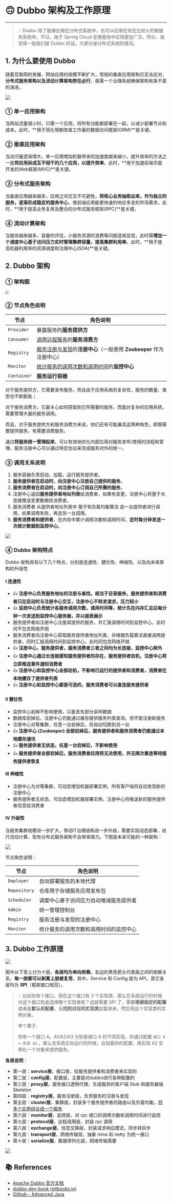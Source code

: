 # 🙃 Dubbo 架构及工作原理

---

> 💡 Dubbo 除了能够应用在分布式系统中，也可以应用在现在比较火的微服务系统中。不过，由于 Spring Cloud 在微服务中应用更加广泛，所以，我觉得一般我们提 Dubbo 的话，大部分是分布式系统的情况。

## 1. 为什么要使用 Dubbo

随着互联网的发展，网站应用的规模不断扩大，常规的垂直应用架构已无法应对，**分布式服务架构以及流动计算架构势在必行**，亟需一个治理系统确保架构有条不紊的演进。

![](https://gitee.com/veal98/images/raw/master/img/20201127110803.png)

### ① 单一应用架构

当网站流量很小时，只需一个应用，将所有功能都部署在一起，以减少部署节点和成本。此时，**用于简化增删改查工作量的数据访问框架(ORM)**是关键。

### ② 垂直应用架构

当访问量逐渐增大，单一应用增加机器带来的加速度越来越小，提升效率的方法之一是**将应用拆成互不相干的几个应用，以提升效率**。此时，**用于加速前端页面开发的Web框架(MVC)**是关键。

### ③ 分布式服务架构

当垂直应用越来越多，应用之间交互不可避免，**将核心业务抽取出来，作为独立的服务，逐渐形成稳定的服务中心**，使前端应用能更快速的响应多变的市场需求。此时，**用于提高业务复用及整合的分布式服务框架(RPC)**是关键。

### ④ 流动计算架构

当服务越来越多，容量的评估，小服务资源的浪费等问题逐渐显现，此时需**增加一个调度中心基于访问压力实时管理集群容量，提高集群利用率**。此时，**用于提高机器利用率的资源调度和治理中心(SOA)**是关键。

## 2. Dubbo 架构

### ① 架构图

<img src="https://gitee.com/veal98/images/raw/master/img/20201204170204.png" style="zoom:67%;" />

### ② 节点角色说明

| 节点        | 角色说明                                                     |
| ----------- | ------------------------------------------------------------ |
| `Provider`  | 暴露服务的**服务提供方**                                     |
| `Consumer`  | <u>调用远程服务</u>的**服务消费方**                          |
| `Registry`  | <u>服务注册与发现</u>的**注册中心**（一般使用 **Zookeeper** 作为注册中心） |
| `Monitor`   | <u>统计服务的调用次数和调用时间</u>的**监控中心**            |
| `Container` | **服务运行容器**                                             |

对于服务提供方，它需要发布服务，而且由于应用系统的复杂性，服务的数量、类型也不断膨胀；

对于服务消费方，它最关心如何获取到它所需要的服务，而面对复杂的应用系统，需要管理大量的服务调用。

而且，对于服务提供方和服务消费方来说，他们还有可能兼具这两种角色，即既需要提供服务，有需要消费服务。

通过**将服务统一管理起来**，可以有效地优化内部应用对服务发布/使用的流程和管理。服务注册中心可以通过特定协议来完成服务对外的统一。

### ③ 调用关系说明

1. 服务容器负责启动，加载，运行服务提供者。
2. **服务提供者在启动时，向注册中心注册自己提供的服务**。
3. **服务消费者在启动时，向注册中心订阅自己所需的服务**。
4. 注册中心返回**服务提供者地址列表**给消费者，如果有变更，注册中心将基于长连接推送变更数据给消费者。
5. 服务消费者 从提供者地址列表中 基于软负载均衡算法 选一台提供者进行调用，如果调用失败，再选另一台调用。
6. **服务消费者和提供者**，在内存中累计调用次数和调用时间，**定时每分钟发送一次统计数据到监控中心**。

![](https://gitee.com/veal98/images/raw/master/img/20201127110649.png)

### ④ Dubbo 架构特点

Dubbo 架构具有以下几个特点，分别是连通性、健壮性、伸缩性、以及向未来架构的升级性

#### Ⅰ 连通性

- 👍 **注册中心负责服务地址的注册与查找，相当于目录服务，服务提供者和消费者只在启动时与注册中心交互，注册中心不转发请求，压力较小**
- 👍 **监控中心负责统计各服务调用次数，调用时间等，统计先在内存汇总后每分钟一次发送到监控中心服务器，并以报表展示**
- 服务提供者向注册中心注册其提供的服务，并汇报调用时间到监控中心，此时间不包含网络开销
- 服务消费者向注册中心获取服务提供者地址列表，并根据负载算法直接调用提供者，同时汇报调用时间到监控中心，此时间包含网络开销
- 👍 **注册中心，服务提供者，服务消费者三者之间均为长连接，监控中心除外**
- 👍 **注册中心通过长连接感知服务提供者的存在，服务提供者宕机，注册中心将立即推送事件通知消费者**
- 👍 **注册中心和监控中心全部宕机，不影响已运行的提供者和消费者，消费者在本地缓存了提供者列表**
- 👍 **注册中心和监控中心都是可选的，服务消费者可以直连服务提供者**

#### Ⅱ 健壮性

- 监控中心宕掉不影响使用，只是丢失部分采样数据
- 数据库宕掉后，注册中心仍能通过缓存提供服务列表查询，但不能注册新服务
- 注册中心对等集群，任意一台宕掉后，将自动切换到另一台
- 👍 **注册中心 (Zookeeper) 全部宕掉后，服务提供者和服务消费者仍能通过本地缓存通讯**
- 👍 **服务提供者无状态，任意一台宕掉后，不影响使用**
- 👍 **服务提供者全部宕掉后，服务消费者应用将无法使用，并无限次重连等待服务提供者恢复**

#### Ⅲ 伸缩性

- 注册中心为对等集群，可动态增加机器部署实例，所有客户端将自动发现新的注册中心
- 服务提供者无状态，可动态增加机器部署实例，注册中心将推送新的服务提供者信息给消费者

#### Ⅳ 升级性

当服务集群规模进一步扩大，带动IT治理结构进一步升级，需要实现动态部署，进行流动计算，现有分布式服务架构不会带来阻力。下图是未来可能的一种架构：

![](https://gitee.com/veal98/images/raw/master/img/20201127112104.png)

节点角色说明：

| 节点         | 角色说明                               |
| ------------ | -------------------------------------- |
| `Deployer`   | 自动部署服务的本地代理                 |
| `Repository` | 仓库用于存储服务应用发布包             |
| `Scheduler`  | 调度中心基于访问压力自动增减服务提供者 |
| `Admin`      | 统一管理控制台                         |
| `Registry`   | 服务注册与发现的注册中心               |
| `Monitor`    | 统计服务的调用次数和调用时间的监控中心 |

## 3. Dubbo 工作原理

![](https://gitee.com/veal98/images/raw/master/img/20201127114803.png)

图中从下至上分为十层，**各层均为单向依赖**，右边的黑色箭头代表层之间的依赖关系，**每一层都可以剥离上层被复用**，其中，Service 和 Config 层为 API，其它各层均为 **SPI**（框架接口规范）。

> 💡 比如你有个接口，现在这个接口有 3 个实现类，那么在系统运行的时候对这个接口到底选择哪个实现类呢？这就需要 SPI 了，需要**根据指定的配置**或者是**默认的配置**，去**找到对应的实现类**加载进来，然后用这个实现类的实例对象。
>
> 举个栗子:
>
> 你有一个接口 A。A1/A2/A3 分别是接口 A 的不同实现。你通过配置 `接口 A = 实现 A2` ，那么在系统实际运行的时候，会加载你的配置，用实现 A2 实例化一个对象来提供服务。

**各层说明**：

- 第一层：**service层**，接口层，给服务提供者和消费者来实现的
- 第二层：**config层**，配置层，主要是对dubbo进行各种配置的
- 第三层：**proxy层**，服务接口透明代理，生成服务的客户端 Stub 和服务器端 Skeleton
- 第四层：**registry层**，服务注册层，负责服务的注册与发现
- 第五层：**cluster层**，集群层，封装多个服务提供者的路由以及负载均衡，<u>将多个实例组合成一个服务</u>
- 第六层：**monitor层**，监控层，对 rpc 接口的调用次数和调用时间进行监控
- 第七层：**protocol层**，远程调用层，封装 rpc 调用
- 第八层：**exchange层**，信息交换层，封装请求响应模式，同步转异步
- 第九层：**transport层**，网络传输层，抽象 mina 和 netty 为统一接口
- 第十层：**serialize层**，数据序列化层，网络传输需要

![](https://gitee.com/veal98/images/raw/master/img/20201127115243.png)

## 📚 References

- [Apache Dubbo 官方文档](http://dubbo.apache.org/zh/docs/v2.7/user/preface/requirements/)
- [dubbo-dev-book (gitbooks.io)](https://dubbo.gitbooks.io/dubbo-dev-book/content/design.html)
- [Github - Advanced Java](https://doocs.gitee.io/advanced-java/#/./docs/distributed-system/dubbo-operating-principle)